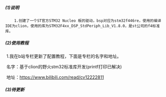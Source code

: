 ##### (1)说明

 		1.创建了一个ST官方STM32 Nucleo 板的驱动，bsp对应为stm32f446re，使用的编译IDE为clion，使用的库为STM32F4xx_DSP_StdPeriph_Lib_V1.8.0，是st公司的f4标准库。



##### (2)使用教程

​		1.我在b站专栏更新了配置教程，下面是专栏的名字和地址。

​			名字：基于clion的野火stm32标准库开发(printf打印已解决)

​			地址：https://www.bilibili.com/read/cv12222811

##### (3)待更新
